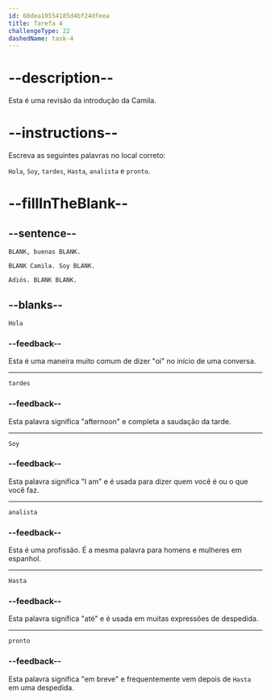 ```yaml
---
id: 68dea19554185d4bf24dfeea
title: Tarefa 4
challengeType: 22
dashedName: task-4
---
```


<!-- REVIEW -->

# --description--

Esta é uma revisão da introdução da Camila.

# --instructions--

Escreva as seguintes palavras no local correto:

`Hola`, `Soy`, `tardes`, `Hasta`, `analista` e `pronto`.

# --fillInTheBlank--

## --sentence--

`BLANK, buenas BLANK.`  

`BLANK Camila. Soy BLANK.`  

`Adiós. BLANK BLANK.`

## --blanks--

`Hola`

### --feedback--

Esta é uma maneira muito comum de dizer "oi" no início de uma conversa.

---

`tardes`

### --feedback--

Esta palavra significa "afternoon" e completa a saudação da tarde.

---

`Soy`

### --feedback--

Esta palavra significa "I am" e é usada para dizer quem você é ou o que você faz.

---

`analista`

### --feedback--

Esta é uma profissão. É a mesma palavra para homens e mulheres em espanhol.

---

`Hasta`

### --feedback--

Esta palavra significa "até" e é usada em muitas expressões de despedida.

---

`pronto`

### --feedback--

Esta palavra significa "em breve" e frequentemente vem depois de `Hasta` em uma despedida.
